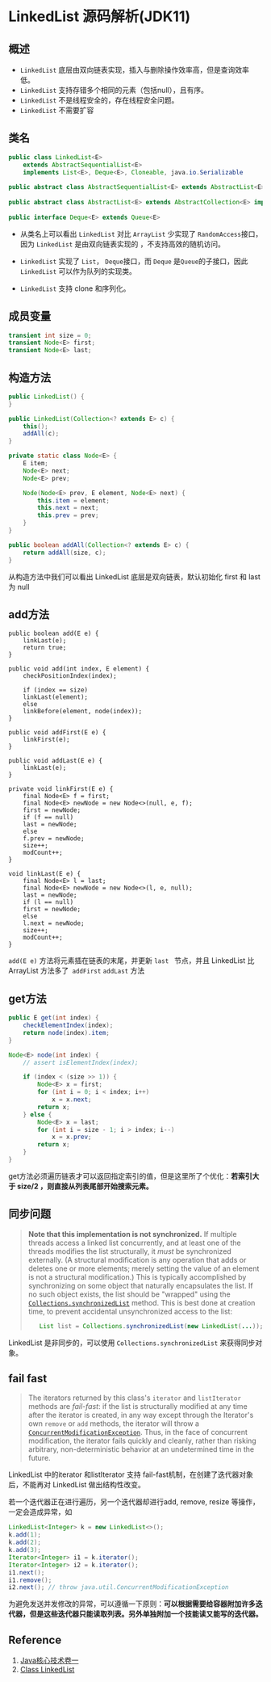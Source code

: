 # LinkedList 源码解析(JDK11)

## 概述

- `LinkedList` 底层由双向链表实现，插入与删除操作效率高，但是查询效率低。
- `LinkedList` 支持存错多个相同的元素（包括null），且有序。
- `LinkedList` 不是线程安全的，存在线程安全问题。
- `LinkedList` 不需要扩容

## 类名

```java
public class LinkedList<E>
    extends AbstractSequentialList<E>
    implements List<E>, Deque<E>, Cloneable, java.io.Serializable
    
public abstract class AbstractSequentialList<E> extends AbstractList<E>
    
public abstract class AbstractList<E> extends AbstractCollection<E> implements List<E>
    
public interface Deque<E> extends Queue<E> 
```

- 从类名上可以看出 `LinkedList` 对比 `ArrayList` 少实现了 `RandomAccess`接口，因为 `LinkedList` 是由双向链表实现的 ，不支持高效的随机访问。

- `LinkedList` 实现了 `List`， `Deque`接口，而 `Deque` 是`Queue`的子接口，因此 `LinkedList` 可以作为队列的实现类。

- `LinkedList` 支持 clone 和序列化。



## 成员变量

```java
transient int size = 0;
transient Node<E> first;
transient Node<E> last;
```



## 构造方法

```java
public LinkedList() {
}

public LinkedList(Collection<? extends E> c) {
    this();
    addAll(c);
}

private static class Node<E> {
    E item;
    Node<E> next;
    Node<E> prev;

    Node(Node<E> prev, E element, Node<E> next) {
        this.item = element;
        this.next = next;
        this.prev = prev;
    }
}

public boolean addAll(Collection<? extends E> c) {
    return addAll(size, c);
}
```

从构造方法中我们可以看出 LinkedList 底层是双向链表，默认初始化 first 和 last 为 null

## add方法

```
public boolean add(E e) {
    linkLast(e);
    return true;
}

public void add(int index, E element) {
    checkPositionIndex(index);

    if (index == size)
    linkLast(element);
    else
    linkBefore(element, node(index));
}

public void addFirst(E e) {
	linkFirst(e);
}

public void addLast(E e) {
	linkLast(e);
}

private void linkFirst(E e) {
    final Node<E> f = first;
    final Node<E> newNode = new Node<>(null, e, f);
    first = newNode;
    if (f == null)
    last = newNode;
    else
    f.prev = newNode;
    size++;
    modCount++;
}

void linkLast(E e) {
    final Node<E> l = last;
    final Node<E> newNode = new Node<>(l, e, null);
    last = newNode;
    if (l == null)
    first = newNode;
    else
    l.next = newNode;
    size++;
    modCount++;
}
```

`add(E e)` 方法将元素插在链表的末尾，并更新 `last ` 节点，并且 LinkedList 比ArrayList 方法多了` addFirst` `addLast` 方法



## get方法

```java
public E get(int index) {
    checkElementIndex(index);
    return node(index).item;
}

Node<E> node(int index) {
    // assert isElementIndex(index);

    if (index < (size >> 1)) {
        Node<E> x = first;
        for (int i = 0; i < index; i++)
            x = x.next;
        return x;
    } else {
        Node<E> x = last;
        for (int i = size - 1; i > index; i--)
            x = x.prev;
        return x;
    }
}
```

get方法必须遍历链表才可以返回指定索引的值，但是这里所了个优化：**若索引大于 size/2 ，则直接从列表尾部开始搜索元素。**



## 同步问题

> **Note that this implementation is not synchronized.** If multiple threads access a linked list concurrently, and at least one of the threads modifies the list structurally, it *must* be synchronized externally. (A structural modification is any operation that adds or deletes one or more elements; merely setting the value of an element is not a structural modification.) This is typically accomplished by synchronizing on some object that naturally encapsulates the list. If no such object exists, the list should be "wrapped" using the [`Collections.synchronizedList`](https://docs.oracle.com/en/java/javase/14/docs/api/java.base/java/util/Collections.html#synchronizedList(java.util.List)) method. This is best done at creation time, to prevent accidental unsynchronized access to the list:
>
> ```java
>    List list = Collections.synchronizedList(new LinkedList(...));
> ```

LinkedList 是非同步的，可以使用 `Collections.synchronizedList` 来获得同步对象。



## fail fast

> The iterators returned by this class's `iterator` and `listIterator` methods are *fail-fast*: if the list is structurally modified at any time after the iterator is created, in any way except through the Iterator's own `remove` or `add` methods, the iterator will throw a [`ConcurrentModificationException`](https://docs.oracle.com/en/java/javase/14/docs/api/java.base/java/util/ConcurrentModificationException.html). Thus, in the face of concurrent modification, the iterator fails quickly and cleanly, rather than risking arbitrary, non-deterministic behavior at an undetermined time in the future.

LinkedList 中的iterator 和listIterator 支持 fail-fast机制，在创建了迭代器对象后，不能再对 LinkedList 做出结构性改变。

若一个迭代器正在进行遍历，另一个迭代器却进行add, remove, resize 等操作，一定会造成异常，如

```java
LinkedList<Integer> k = new LinkedList<>();
k.add(1);
k.add(2);
k.add(3);
Iterator<Integer> i1 = k.iterator();
Iterator<Integer> i2 = k.iterator();
i1.next();
i1.remove();
i2.next(); // throw java.util.ConcurrentModificationException
```

为避免发送并发修改的异常，可以遵循一下原则：**可以根据需要给容器附加许多迭代器，但是这些迭代器只能读取列表。另外单独附加一个技能读又能写的迭代器。**



## Reference

1. [Java核心技术卷一](https://book.douban.com/subject/1781451/)
2. [Class LinkedList](https://docs.oracle.com/en/java/javase/14/docs/api/java.base/java/util/LinkedList.html)
